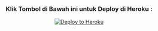 <h3 align="center">Klik Tombol di Bawah ini untuk Deploy di Heroku :</h3>
<p align="center"><a href="https://dashboard.heroku.com/new?template=https://github.com/IndomieGorengSatu/tanpa-sql"><img src="https://www.herokucdn.com/deploy/button.png" alt="Deploy to Heroku" target="_blank""/</a>  
